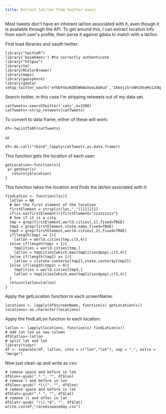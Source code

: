 ```yaml
---
title: Extract lat/lon from twitter users
---
```


Most tweets don't have an inherent lat/lon associated with it, even though it is available through the API. To get around this, I can extract location info from each user's profile, then parse it against gdata to match with a lat/lon.

First load libraries and oauth twitter:

    library("twitteR")
    library('base64enc') #to correctly authenticate
    library("httpuv")
    library(tm)
    library(RColorBrewer)
    library(maps)
    library(geosphere)
    library(gdata)
    setup_twitter_oauth('eYUbYnbzKDD5WkWzXooLbGKuX','I6k4jz5rsNhCOteMv1JUbpSNC3E6eXgHlTE5gnqCAfNmqfVHt9')

Search twitter, in this case I'm stripping retweets out of my data set.

    catTweets<-searchTwitter('cats',n=1500)
    catTweets<-strip_retweets(catTweets)

To convert to data frame, either of these will work:

    df<-twListToDF(catTweets)

or

    df<-do.call("rbind",lapply(catTweets,as.data.frame))

This function gets the location of each user:

    getLocation<-function(x){
  	 y<-getUser(x)
       return(y$location)
    }

This function takes the location and finds the lat/lon assiciated with it:

    findLatLon <- function(loc){
      latlon = NA
      # Get the first element of the location
      firstElement = strsplit(loc,",")[[1]][1]
      if(is.na(firstElement)){firstElement="zzzzzzzzz"}
      # See if it is a city
      tmp = grep(firstElement,world.cities[,1],fixed=TRUE)
      tmp2 = grep(firstElement,state.name,fixed=TRUE)
      tmp3 = grep(firstElement,world.cities[,2],fixed=TRUE)
      if(length(tmp) == 1){
        latlon = world.cities[tmp,c(5,4)]
      }else if(length(tmp) > 1){
        tmpCities = world.cities[tmp,]
        latlon = tmpCities[which.max(tmpCities$pop),c(5,4)]
      }else if(length(tmp2) == 1){
        latlon = c(state.center$x[tmp2],state.center$y[tmp2])
      }else if(length(tmp3) > 0){
        tmpCities = world.cities[tmp3,]
        latlon = tmpCities[which.max(tmpCities$pop),c(5,4)]
      }  
      return(latlon=latlon)
    }

Apply the getLocation function to each screenName:

    locations <- lapply(df$screenName, function(x) getLocation(x))
    locations<-as.character(locations)

Apply the findLatLon function to each location:

    latlon <- lapply(locations, function(x) findLatLon(x))
    # add lat lon as new column
    df$latlon<-latlon
    # split lat and lon
    library(tidyr)
    df <- separate(df, latlon, into = c("lon","lat"), sep = ",", extra = "merge")

Now just clean up and write as csv:

    # remove space and before in lon
    df$lon<-gsub(".* ", "", df$lon)
    # remove ( and before in lon
    df$lon<-gsub(".*\\(", "", df$lon)
    # remove space and before in lat
    df$lat<-gsub(".* ", "", df$lat)
    # remove )) and after in lat
    df$lat<-gsub( "\\).*$", "", df$lat)
    write.csv(df,"rarediseaseday.csv")


